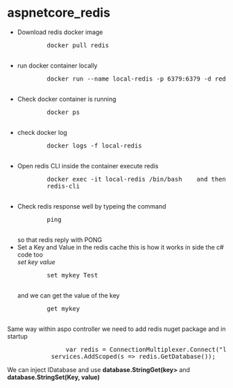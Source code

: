# aspnetcore_redis

<ul>
<li>Download redis docker image <br>
    <pre>
        docker pull redis
    </pre>
</li>
<li>
    run docker container locally <br>
    <pre>
        docker run --name local-redis -p 6379:6379 -d redis
    </pre>
</li>
<li>
    Check docker container is running<br>
    <pre>
        docker ps
    </pre>
</li>
<li>
    check docker log <br>
    <pre>
        docker logs -f local-redis
    </pre>
</li>
<li>
    Open redis CLI inside the container execute redis <br>
    <pre>
        docker exec -it local-redis /bin/bash    and then type
        redis-cli 
    </pre>
</li>
<li>
    Check redis response well by typeing the command
    <pre>
        ping
    </pre>
    so that redis reply with PONG
</li>
<li>
    Set a Key and Value in the redis cache this is how it works in side the c# code too<br>
    <i>set key value</i>
    <pre>
        set mykey Test
    </pre>
    and we can get the value of the key
    <pre>
        get mykey
    </pre>
</li>
</ul>

Same way within aspo controller we need to add redis nuget package and in startup

<pre>
                var redis = ConnectionMultiplexer.Connect("localhost");
            services.AddScoped<IDatabase>(s =&gt; redis.GetDatabase());
</pre>

We can inject IDatabase and use <b>database.StringGet(key></b> and <b>database.StringSet(Key, value)</b>
